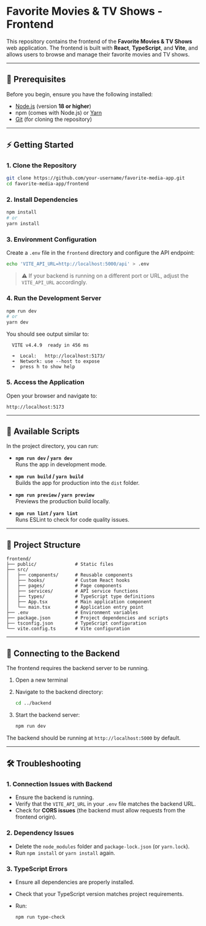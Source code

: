 # Favorite Movies & TV Shows - Frontend

This repository contains the frontend of the **Favorite Movies & TV Shows** web application. The frontend is built with **React**, **TypeScript**, and **Vite**, and allows users to browse and manage their favorite movies and TV shows.

---

## 🚀 Prerequisites

Before you begin, ensure you have the following installed:

- [Node.js](https://nodejs.org/) (version **18 or higher**)
- npm (comes with Node.js) or [Yarn](https://yarnpkg.com/)
- [Git](https://git-scm.com/) (for cloning the repository)

---

## ⚡ Getting Started

### 1. Clone the Repository

```bash
git clone https://github.com/your-username/favorite-media-app.git
cd favorite-media-app/frontend
```

### 2. Install Dependencies

```bash
npm install
# or
yarn install
```

### 3. Environment Configuration

Create a `.env` file in the `frontend` directory and configure the API endpoint:

```bash
echo 'VITE_API_URL=http://localhost:5000/api' > .env
```

> ⚠️ If your backend is running on a different port or URL, adjust the `VITE_API_URL` accordingly.

### 4. Run the Development Server

```bash
npm run dev
# or
yarn dev
```

You should see output similar to:

```
  VITE v4.4.9  ready in 456 ms

  ➜  Local:   http://localhost:5173/
  ➜  Network: use --host to expose
  ➜  press h to show help
```

### 5. Access the Application

Open your browser and navigate to:

```
http://localhost:5173
```

---

## 📜 Available Scripts

In the project directory, you can run:

- **`npm run dev` / `yarn dev`**  
  Runs the app in development mode.

- **`npm run build` / `yarn build`**  
  Builds the app for production into the `dist` folder.

- **`npm run preview` / `yarn preview`**  
  Previews the production build locally.

- **`npm run lint` / `yarn lint`**  
  Runs ESLint to check for code quality issues.

---

## 📂 Project Structure

```
frontend/
├── public/              # Static files
├── src/
│   ├── components/      # Reusable components
│   ├── hooks/           # Custom React hooks
│   ├── pages/           # Page components
│   ├── services/        # API service functions
│   ├── types/           # TypeScript type definitions
│   ├── App.tsx          # Main application component
│   └── main.tsx         # Application entry point
├── .env                 # Environment variables
├── package.json         # Project dependencies and scripts
├── tsconfig.json        # TypeScript configuration
└── vite.config.ts       # Vite configuration
```

---

## 🔗 Connecting to the Backend

The frontend requires the backend server to be running.

1. Open a new terminal
2. Navigate to the backend directory:

   ```bash
   cd ../backend
   ```

3. Start the backend server:

   ```bash
   npm run dev
   ```

The backend should be running at `http://localhost:5000` by default.

---

## 🛠 Troubleshooting

### 1. Connection Issues with Backend

- Ensure the backend is running.
- Verify that the `VITE_API_URL` in your `.env` file matches the backend URL.
- Check for **CORS issues** (the backend must allow requests from the frontend origin).

### 2. Dependency Issues

- Delete the `node_modules` folder and `package-lock.json` (or `yarn.lock`).
- Run `npm install` or `yarn install` again.

### 3. TypeScript Errors

- Ensure all dependencies are properly installed.
- Check that your TypeScript version matches project requirements.
- Run:

  ```bash
  npm run type-check
  ```
